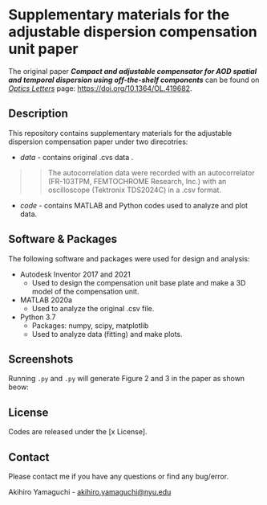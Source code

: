 # Supplementary materials for the adjustable dispersion compensation unit paper

The original paper ***Compact and adjustable compensator for AOD spatial and temporal dispersion using off-the-shelf components*** can be found on [*Optics Letters*](https://doi.org/10.1364/OL.419682) page: https://doi.org/10.1364/OL.419682.

## Description
This repository contains supplementary materials for the adjustable dispersion compensation paper under two direcotries:
* *data* - contains original .cvs data .
>>The autocorrelation data were recorded with an autocorrelator (FR-103TPM, FEMTOCHROME Research, Inc.) with an oscilloscope (Tektronix TDS2024C) in a .csv format. 
* *code* - contains MATLAB and Python codes used to analyze and plot data.

## Software & Packages

The following software and packages were used for design and analysis:
* Autodesk Inventor 2017 and 2021
	* Used to design the compensation unit base plate and make a 3D model of the compensation unit.
* MATLAB 2020a
	* Used to analyze the original .csv file.
* Python 3.7
	* Packages: numpy, scipy, matplotlib
	* Used to analyze data (fitting) and make plots.

## Screenshots
Running `.py` and `.py` will generate Figure 2 and 3 in the paper as shown beow:



## License
Codes are released under the [x License]. 


## Contact

Please contact me if you have any questions or find any bug/error.

Akihiro Yamaguchi - akihiro.yamaguchi@nyu.edu
